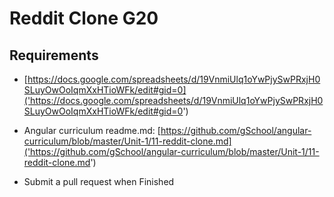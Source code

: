 # Reddit Clone G20

## Requirements

* [https://docs.google.com/spreadsheets/d/19VnmiUlq1oYwPjySwPRxjH0SLuyOwOoIqmXxHTioWFk/edit#gid=0]('https://docs.google.com/spreadsheets/d/19VnmiUlq1oYwPjySwPRxjH0SLuyOwOoIqmXxHTioWFk/edit#gid=0')

* Angular curriculum readme.md: [https://github.com/gSchool/angular-curriculum/blob/master/Unit-1/11-reddit-clone.md]('https://github.com/gSchool/angular-curriculum/blob/master/Unit-1/11-reddit-clone.md')

* Submit a pull request when Finished
